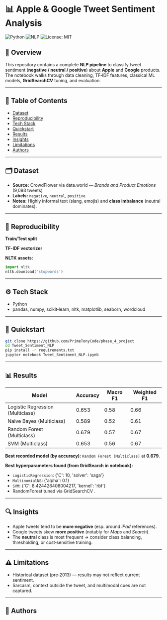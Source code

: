 
# 📊 Apple & Google Tweet Sentiment Analysis

![Python](https://img.shields.io/badge/Python-3.8%2B-blue)
![NLP](https://img.shields.io/badge/NLP-Sentiment%20Analysis-brightgreen)
![License: MIT](https://img.shields.io/badge/License-MIT-yellow)

## 📖 Overview
This repository contains a complete **NLP pipeline** to classify tweet sentiment (**negative / neutral / positive**) about **Apple** and **Google** products.
The notebook walks through data cleaning, TF‑IDF features, classical ML models, **GridSearchCV** tuning, and evaluation.

---

## 🧭 Table of Contents
- [Dataset](#-dataset)
- [Reproducibility](#-reproducibility)
- [Tech Stack](#-tech-stack)
- [Quickstart](#-quickstart)
- [Results](#-results)
- [Insights](#-insights)
- [Limitations](#️-limitations)
- [Authors](#-authors)

---

## 🗂️ Dataset
- **Source:** CrowdFlower via data.world — *Brands and Product Emotions* (9,093 tweets)
- **Labels:** `negative`, `neutral`, `positive`
- **Notes:** Highly informal text (slang, emojis) and **class imbalance** (neutral dominates).

---

## 🔁 Reproducibility

**Train/Test split** 

**TF‑IDF vectorizer**

**NLTK assets:**
```python
import nltk
nltk.download('stopwords')
```

---

## ⚙️ Tech Stack
- Python 
- pandas, numpy, scikit‑learn, nltk, matplotlib, seaborn, wordcloud

---

## 🚀 Quickstart
```bash
git clone https://github.com/PrimeTonyCode/phase_4_project
cd Tweet_Sentiment_NLP
pip install -r requirements.txt
jupyter notebook Tweet_Sentiment_NLP.ipynb
```

---

## 📊 Results
| Model | Accuracy | Macro F1 | Weighted F1 |
|-------|----------|----------|-------------|
| Logistic Regression (Multiclass) | 0.653 | 0.58 | 0.66 |
| Naive Bayes (Multiclass) | 0.589 | 0.52 | 0.61 |
| Random Forest (Multiclass) | 0.679 | 0.57 | 0.67 |
| SVM (Multiclass) | 0.653 | 0.56 | 0.67 |

**Best recorded model (by accuracy):** `Random Forest (Multiclass)` at **0.679**.

**Best hyperparameters found (from GridSearch in notebook):**
- `LogisticRegression`: {'C': 10, 'solver': 'saga'}
- `MultinomialNB`: {'alpha': 0.1}
- `SVM`: {'C': 8.424426408004217, 'kernel': 'rbf'}
- RandomForest tuned via GridSearchCV .

---

## 🔍 Insights
- Apple tweets tend to be **more negative** (esp. around *iPad* references).
- Google tweets skew **more positive** (notably for *Maps* and *Search*).
- The **neutral** class is most frequent → consider class balancing, thresholding, or cost‑sensitive training.

---

## ⚠️ Limitations
- Historical dataset (pre‑2013) — results may not reflect current sentiment.
- Sarcasm, context outside the tweet, and multimodal cues are not captured.

---

## 📄 Authors
